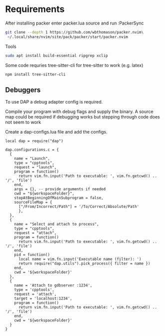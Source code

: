 # Requirements

After installing packer enter packer.lua source and run :PackerSync

``` bash
git clone --depth 1 https://github.com/wbthomason/packer.nvim\
 ~/.local/share/nvim/site/pack/packer/start/packer.nvim
```

Tools

``` bash
sudo apt install build-essential ripgrep xclip
```

Some code requries tree-sitter-cli for tree-sitter to work (e.g. latex)

```bash
npm install tree-sitter-cli
```

## Debuggers

To use DAP a debug adapter config is required.

Compile your program with debug flags and supply the binary. 
A source map could be required if debugging works but stepping through code does not seem to work

Create a dap-configs.lua file and add the configs.

```
local dap = require("dap")

dap.configurations.c = {
  {
    name = "Launch",
    type = "cpptools",
    request = "launch",
    program = function()
      return vim.fn.input('Path to executable: ', vim.fn.getcwd() .. '/', 'file')
    end,
    args = {}, -- provide arguments if needed
    cwd = "${workspaceFolder}",
    stopAtBeginningOfMainSubprogram = false,
    sourceFileMap = {
      ["/From/Incorrect/Path"] = '/To/Correct/Absolute/Path'
      },
  },
  {
    name = "Select and attach to process",
    type = "cpptools",
    request = "attach",
    program = function()
      return vim.fn.input('Path to executable: ', vim.fn.getcwd() .. '/', 'file')
    end,
    pid = function()
      local name = vim.fn.input('Executable name (filter): ')
      return require("dap.utils").pick_process({ filter = name })
    end,
    cwd = '${workspaceFolder}'
  },
  {
    name = 'Attach to gdbserver :1234',
    type = 'cpptools',
    request = 'attach',
    target = 'localhost:1234',
    program = function()
      return vim.fn.input('Path to executable: ', vim.fn.getcwd() .. '/', 'file')
    end,
    cwd = '${workspaceFolder}'
  }
}
```
